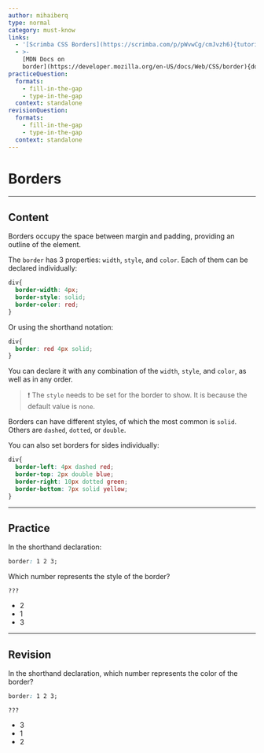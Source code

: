 ```yaml
---
author: mihaiberq
type: normal
category: must-know
links:
  - '[Scrimba CSS Borders](https://scrimba.com/p/pWvwCg/cmJvzh6){tutorial}'
  - >-
    [MDN Docs on
    border](https://developer.mozilla.org/en-US/docs/Web/CSS/border){documentation}
practiceQuestion:
  formats:
    - fill-in-the-gap
    - type-in-the-gap
  context: standalone
revisionQuestion:
  formats:
    - fill-in-the-gap
    - type-in-the-gap
  context: standalone
---
```


# Borders


---

## Content

Borders occupy the space between margin and padding, providing an outline of the element.

The `border` has 3 properties: `width`, `style`, and `color`. Each of them can be declared individually:

```css
div{
  border-width: 4px;
  border-style: solid;
  border-color: red;
}
```

Or using the shorthand notation:

```css
div{
  border: red 4px solid;
}
```

You can declare it with any combination of the `width`, `style`, and `color`, as well as in any order.

> ❗ The `style` needs to be set for the border to show. It is because the default value is `none`. 

Borders can have different styles, of which the most common is `solid`. Others are `dashed`, `dotted`, or `double`.

You can also set borders for sides individually:

```css
div{
  border-left: 4px dashed red;
  border-top: 2px double blue;
  border-right: 10px dotted green;
  border-bottom: 7px solid yellow;
}
```



---

## Practice

In the shorthand declaration:

```css
border: 1 2 3;
```

Which number represents the style of the border?

```plain-text
???
```

- 2
- 1
- 3


---

## Revision

In the shorthand declaration, which number represents the color of the border?

```css
border: 1 2 3;
```

```plain-text
???
```

- 3
- 1
- 2
